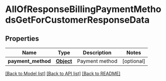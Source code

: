 # AllOfResponseBillingPaymentMethodsGetForCustomerResponseData

## Properties
Name | Type | Description | Notes
------------ | ------------- | ------------- | -------------
**payment_method** | [**Object**](Object.md) | Payment method | [optional] 

[[Back to Model list]](../README.md#documentation-for-models) [[Back to API list]](../README.md#documentation-for-api-endpoints) [[Back to README]](../README.md)

